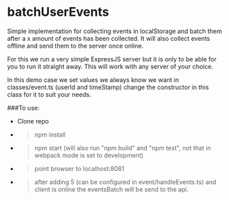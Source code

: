 # batchUserEvents
Simple implementation for collecting events in localStorage and batch them after a x amount of events has been collected. It will also collect events offline and send them to the server once online.

For this we run a very simple ExpressJS server but it is only to be able for you to run it straight away. This will work with any server of your choice.


In this demo case we set values we always know we want in classes/event.ts (userId and timeStamp) change the constructor in this class for it to suit your needs.



###To use:
- Clone repo
- > npm install
- > npm start (will also run "npm build" and "npm test", not that in webpack mode is set to development)
- > point browser to localhost:8081
- > after adding 5 (can be configured in event/handleEvents.ts) and client is online the eventsBatch will be send to the api.

